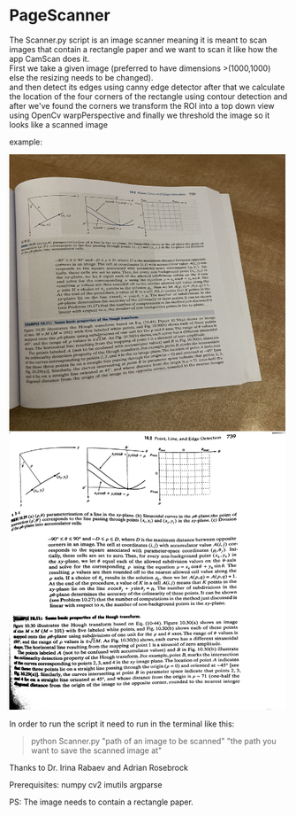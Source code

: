# PageScanner

The Scanner.py script is an image scanner meaning it is meant to scan images that contain a rectangle paper and we want to scan it like how the app CamScan does it.
<br>
First we take a given image (preferred to have dimensions >(1000,1000) else the resizing needs to be changed).<br>
and then detect its edges using canny edge detector after that 
we calculate the location of the four corners of the rectangle using contour detection 
and after we've found the corners we transform the ROI into a top down view
using OpenCv warpPerspective and finally we threshold the image so it looks like a scanned image

example:

<img src="https://github.com/Mohamab29/PageScanner/blob/main/page.jpg" width="500" height="500">



<img src="https://github.com/Mohamab29/PageScanner/blob/main/saved.jpg" width="500" height="500">


In order to run the script it need to run in the terminal like this:
>python Scanner.py "path of an image to be scanned"  "the path you want to save the scanned image at"

Thanks to Dr. Irina Rabaev and Adrian Rosebrock 

Prerequisites:
numpy
cv2
imutils
argparse

PS:
The image needs to contain a rectangle paper.
